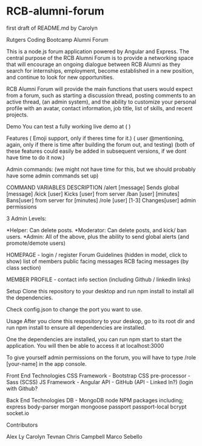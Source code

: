 # RCB-alumni-forum

first draft of README.md  by Carolyn

Rutgers Coding Bootcamp Alumni Forum

This is a node.js forum application powered by Angular
and Express. The central purpose of the RCB Alumni Forum is
to provide a networking space that will encourage an ongoing dialogue between
RCB Alumni as they search for internships, employment, become established
in a new position, and continue to look for new opportunities.

RCB Alumni Forum will provide the main functions that users 
would expect from a forum, such as starting a discussion 
thread, posting comments to an active thread, (an admin system), 
and the ability to customize your personal profile with an avatar, 
contact information, job title, list of skills, and recent projects.

Demo
You can test a fully working live demo at (     )

Features
( Emoji support, only if theres time for it.)
( user @mentioning, again, only if there is time after building 
the forum out, and testing)
(both of these features could easily be added in subsequent versions,
if we dont have time to do it now.)


Admin commands: (we might not have time for this, but we should
probably have some admin commands set up)

COMMAND         VARIABLES          DESCRIPTION
/alert         [message]           Sends global [message]
/kick          [user]              Kicks [user] from server
/ban           [user] [minutes]    Bans[user] from server for [minutes]
/role          [user] [1-3]        Changes[user] admin permissions

3 Admin Levels:

*Helper: Can delete posts.
*Moderator: Can delete posts, and kick/ ban users.
*Admin: All of the above, plus the ability to send global alerts
(and promote/demote users)

HOMEPAGE -
login / register
Forum Guidelines (hidden in model, click to show)
list of members
public facing messages
RCB facing messages (by class section)

MEMBER PROFILE -
contact info section (including Github / linkedIn links)

Setup
Clone this repository to your desktop and run npm install to install
all the dependencies.

Check config.json to change the port you want to use.

Usage
After you clone this respository to your deskop, go to its root dir and
run npm install to ensure all dependencies are installed.

One the dependencies are installed, you can run npm start to start the
application. You will then be able to access it at localhost:3000

To give yourself admin permissions on the forum, you will have to type
/role [your-name] in the app console.




Front End Technologies
CSS Framework - Bootstrap
CSS pre-processor - Sass (SCSS)
JS Framework - Angular
API - GitHub
(API - Linked In?)
(login with Github?

Back End Technologies 
DB - MongoDB
node
NPM packages including;
express
body-parser
morgan
mongoose
passport
passport-local
bcrypt
socket.io

Contributors

Alex Ly
Carolyn Tevnan
Chris Campbell
Marco Sebello 
